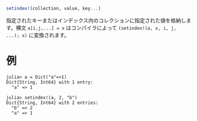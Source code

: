```julia
setindex!(collection, value, key...)
```

指定されたキーまたはインデックス内のコレクションに指定された値を格納します。構文 `a[i,j,...] = x` はコンパイラによって `(setindex!(a, x, i, j, ...); x)` に変換されます。

# 例

```jldoctest
julia> a = Dict("a"=>1)
Dict{String, Int64} with 1 entry:
  "a" => 1

julia> setindex!(a, 2, "b")
Dict{String, Int64} with 2 entries:
  "b" => 2
  "a" => 1
```
